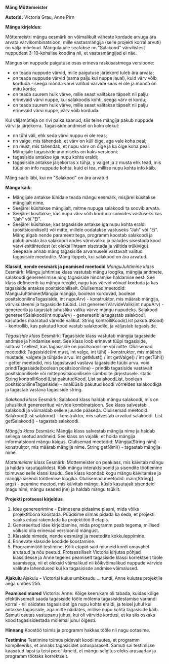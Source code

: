 **Mäng Mõttemeister**

**Autorid:**
Victoria Grau, Anne Pirn

**Mängu kirjeldus:**

Mõttemeistri mängu eesmärk on võimalikult väheste kordade arvuga ära arvata värvikombinatsioon, mille vastasmängija (selle projekti korral arvuti) on välja mõelnud. Mängulauale seatakse nn "Salakood" värvilistest nuppudest 3-10-kohalise koodina nii, et vastasmängijad ei näe.

Mängus on nuppude paigutuse osas erineva raskusastmega versioone:
- on teada nuppude värvid, mille paigutuse järjekord tuleb ära arvata;
- on teada nuppude värvid (sama palju kui nuppe laual), kuid värv võib korduda - seega mõnda värvi valitud värvide seas ei ole ja mõnda on mitu korda;
- on teada suurem hulk värve, mille seast valitakse täpselt nii palju erinevaid värvi nuppe, kui salakoodis kohti, seega värv ei kordu;
- on teada suurem hulk värve, mille seast valitakse täpselt nii palju erinevaid värvi nuppe, värv võib korduda.

Kui väljamõtleja on rivi paika saanud, siis teine mängija pakub nuppude värvi ja järjekorra. Tagasiside andmisel on kolm olekut:
- nn tühi väli, ehk seda värvi nuppu ei ole reas;
- nn valge, mis tähendab, et värv on küll õige, aga vale koha peal;
- nn must, mis tähendab, et nupu värv on õige ja ka õige koha peal.
Mängijale tagasiside andmiseks on kaks versiooni:
- tagasiside antakse iga nupu kohta eraldi;
- tagasiside antakse järjekorras x tühja, y valget ja z musta ehk tead, mis tüüpi on info nuppude kohta, kuid ei tea, millise nupu kohta info käib.

Mäng saab läbi, kui nn "Salakood" on ära arvatud.

**Mängu käik:**

- Mängijale antakse lühidale teada mängu eesmärk, misjärel küsitakse mängijalt nime.
- Seejärel küsitakse mängijalt, mitme nupuga salakoodi ta soovib arvata.
- Seejärel küsitakse, kas nupu värv võib korduda soovides vastuseks kas "Jah" või "Ei".
- Seejärel küsitakse, kas tagasiside antakse iga nupu kohta eraldi (positsiooniliselt) või mitte, millele oodatakse vastuseks "Jah" või "Ei".
Mäng algab nende parameetritega, programm koostab salakoodi ja palub arvata ära salakoodi andes värvivaliku ja paludes sisestada kood värvi esitähtedest (et oleksi lihtsam sisestada ja vältida trükivigu).
Seepeale annab mäng tagasiside arvamusele vastavalt valitud tagasiside meetodile.
Mäng lõppeb, kui salakood on ära arvatud.

**Klassid, nende eesmärk ja peamised meetodid**
*ManguJuhtimine klass*
Eesmärk: Mängu juhtimise klass vastutab mängu loogika, mängija andmete, salakoodi genereerimise ning tagasiside hindamise haldamise eest. See klass defineerib ka mängu reeglid, nagu kas värvid võivad korduda ja kas tagasiside antakse positsiooniliselt.
Olulisemad meetodid:
ManguJuhtimine(Mängija mängija, boolean korduvad, boolean positsioonilineTagasiside, int nupuArv) - konstruktor, mis määrab mängija, värvisüsteemi ja tagasiside tüübid.
List<String> genereeriVärvideValik(int nupuArv) - genereerib ja tagastab juhusliku valiku värve mängu nupudeks.
Salakood genereeriSalakood(int nupuArv) - genereerib ja tagastab salakoodi, kasutades määratud värvide valikut.
String kontrolliKoodi(List<String> pakutudKood) - kontrollib, kas pakutud kood vastab salakoodile, ja väljastab tagasiside.

*Tagasiside klass*
Eesmärk: Tagasiside klass vastutab mängija tagasiside andmise ja hindamise eest. See klass loob erinevat tüüpi tagasiside, sõltuvalt sellest, kas tagasiside on positsiooniline või mitte.
Olulisemad meetodid:
Tagasiside(int must, int valge, int tühi) - konstruktor, mis määrab mustade, valgete ja tühjade arvu.
int getMust() / int getValge() / int getTühi() - getter meetodid, mis tagastavad vastava tagasiside tüübi arvu.
void prindiTagasiside(boolean positsiooniline) - prindib tagasiside vastavalt positsioonilisele või mittepositsioonilisele sümbolite järjestusele.
static String kontrolliKoodi(List<String> pakutudKood, List<String> salakoodList, boolean positsioonilineTagasiside) - analüüsib pakutud koodi võrreldes salakoodiga ja tagastab vastava tagasiside string.

*Salakood klass*
Eesmärk: Salakood klass haldab mängu salakoodi, mis on juhuslikult genereeritud värvide kombinatsioon. See klass salvestab salakoodi ja võimaldab sellele juurde pääseda.
Olulisemad meetodid:
Salakood(List<String> salakood) - konstruktor, mis salvestab arvatud salakoodi.
List<String> getSalakood() - tagastab salakoodi.

*Mängija klass*
Eesmärk: Mängija klass salvestab mängija nime ja haldab sellega seotud andmeid. See klass on vajalik, et hoida mängija informatsiooni mängu käigus.
Olulisemad meetodid:
Mängija(String nimi) - konstruktor, mis määrab mängija nime.
String getNimi() - tagastab mängija nime.

*Mottemeister klass*
Eesmärk: Mottemeister on peaklass, mis käivitab mängu ja haldab kasutajaliidest. Kõik mängu interaktsioonid ja sisendite töötlemine toimuvad selle klassi kaudu. See klass koondab kogu mängu käivitamise ja mängija sisendi töötlemise loogika.
Olulisemad meetodid:
main(String[] args) - peamine meetod, mis käivitab mängu, küsib kasutajalt sisendeid (nagu nimi, mängu seaded jne) ja haldab mängu tsüklit.

**Projekti protsessi kirjeldus**
1. Idee genereerimine - Esimesena pidasime plaani, mida võiks projektitööna koostada. Püüdsime silmas pidada ka seda, et projekti saaks edasi rakendada ka projektitöö II etapis.
2. Genereeritud idee kirjeldamine, mida programm peab tegema, millised võiksid olla erinevad versioonid mängust.
3. Klasside nimede, nende eesmärgi ja meetodite kokkuleppimine.
4. Erinevate klasside koodide koostamine.
5. Programmitöö testimine.
Kõik etapid said mitmeid kordi omavahel arutatud ja nõu peetud.
Protsessiliselt Victoria kirjutas põhjad klassidesse ja Anne tegeles peamiselt tagasiside klassi korrektselt tööle saamisega, nii et oleksid võimalikud nii kõikvõimalikud nuppude värvide valikute lahendused kui ka tagasisisde andmise võimalused.

**Ajakulu**
Ajakulu - Victorial kulus umbkaudu ... tundi, Anne kulutas projektile aega umbes 25h.

**Peamised mured**
Victoria:
Anne: Kõige keerukam oli tabada, kuidas kõige efektiivsemalt saada tagasiside tööle mõlema tagasisidestamise variandi korral - nii näidates tagasisidet iga nupu kohta eraldi, ja teisel juhul kui antakse tagasiside, aga mitte näidates, millise nupu kohta tagasiside käib. Samuti osutas vastupanu juhus, kui oli värvide kordusi, et ka siis oskaks kood tagasisidestada mõlemal juhul õigesti.

**Hinnang**
Koostöö toimis ja programm hakkas tööle nii nagu ootasime. 

**Testimine**
Testimine toimus pidevalt koodi muutes, et programm kompileeriks, et annaks tagasisidet ootuspäraselt. Samuti sai testimisse kaasatud lapsi ja teisi pereliikmeid, et mängu selgitus oleks arusaadav ja programm töötaks korrektselt.


 
